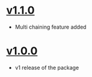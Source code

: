 # [v1.1.0](https://github.com/thakursaurabh1998/code-harmony/releases/tag/v1.1.0)

- Multi chaining feature added

# [v1.0.0](https://github.com/thakursaurabh1998/code-harmony/releases/tag/v1.0.0)

- v1 release of the package
